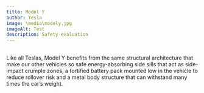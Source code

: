 ```yaml
---
title: Model Y
author: Tesla
image: \media\modely.jpg
imageAlt: Test
description: Safety evaluation
---
```

##
Like all Teslas, Model Y benefits from the same structural
architecture that make our other vehicles so safe energy-absorbing
side sills that act as side-impact crumple zones, a fortified battery
pack mounted low in the vehicle to reduce rollover risk and a metal
body structure that can withstand many times the car’s weight.

